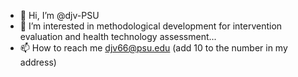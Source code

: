 - 👋 Hi, I’m @djv-PSU
- 👀 I’m interested in methodological development for intervention evaluation and health technology assessment...
- 📫 How to reach me djv66@psu.edu (add 10 to the number in my address)

<!---
djv-PSU/djv-PSU is a ✨ special ✨ repository because its `README.md` (this file) appears on your GitHub profile.
You can click the Preview link to take a look at your changes.
--->
